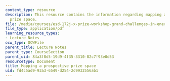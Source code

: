 ```yaml
---
content_type: resource
description: This resource contains the information regarding mapping a prospective
  prize space.
file: /media/courses/esd-172j-x-prize-workshop-grand-challenges-in-energy-fall-2009/fd4c5ad993a36549d2542c9932556ab1_MITESD_172JF09_Lec10.pdf
file_type: application/pdf
learning_resource_types:
- Lecture Notes
ocw_type: OCWFile
parent_title: Lecture Notes
parent_type: CourseSection
parent_uid: 84a3f8d5-19d9-4f35-3310-82c7f93e0d53
resourcetype: Document
title: Mapping a prospective prize space
uid: fd4c5ad9-93a3-6549-d254-2c9932556ab1
---
```

